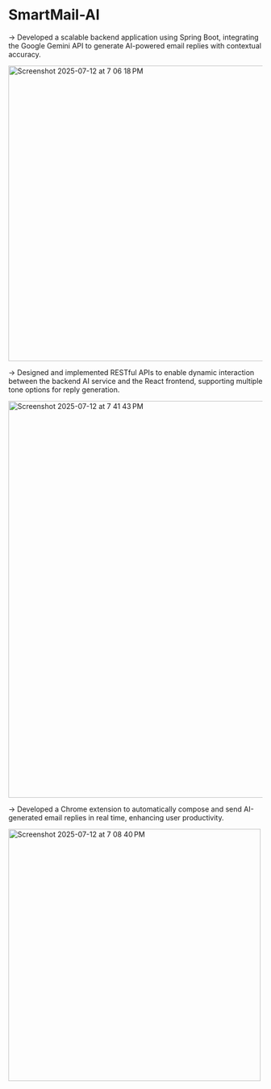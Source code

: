 # SmartMail-AI
-> Developed a scalable backend application using Spring Boot, integrating the Google Gemini API to generate AI-powered email replies with contextual accuracy.

<img width="1704" height="586" alt="Screenshot 2025-07-12 at 7 06 18 PM" src="https://github.com/user-attachments/assets/265e871d-3391-45bf-be44-de45c04a7bfe" />



-> Designed and implemented RESTful APIs to enable dynamic interaction between the backend AI service and the React frontend, supporting multiple tone options for reply generation.

<img width="1286" height="787" alt="Screenshot 2025-07-12 at 7 41 43 PM" src="https://github.com/user-attachments/assets/81e6630d-9a24-42a4-8cc0-c1410a6a7ab5" />



-> Developed a Chrome extension to automatically compose and send AI-generated email replies in real time, enhancing user productivity.

<img width="500" height="500" alt="Screenshot 2025-07-12 at 7 08 40 PM" src="https://github.com/user-attachments/assets/c2259761-7a4b-43a8-88f1-40d65ce16ebb" />
